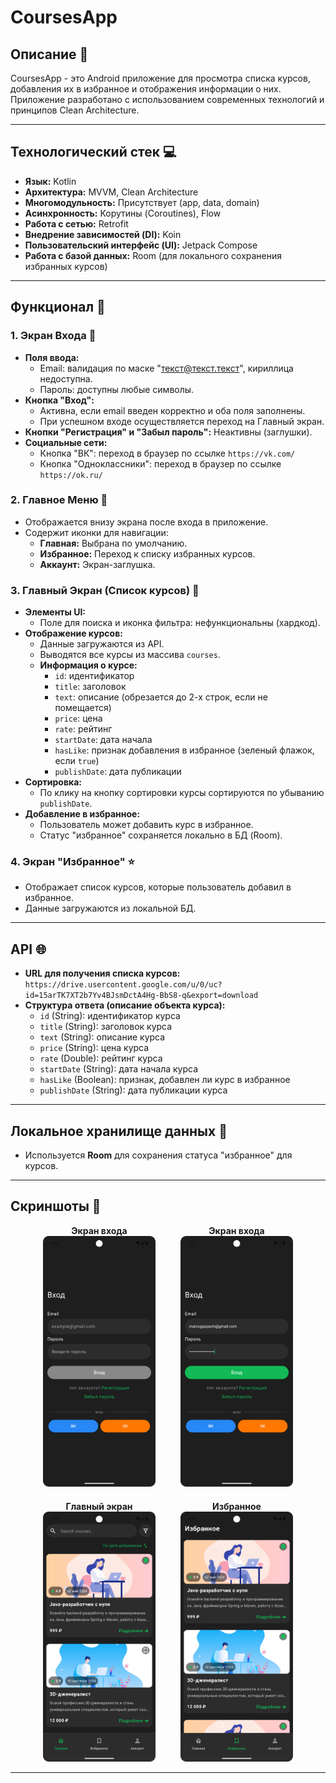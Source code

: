 # CoursesApp

## Описание 📝

CoursesApp - это Android приложение для просмотра списка курсов, добавления их в избранное и отображения информации о них. Приложение разработано с использованием современных технологий и принципов Clean Architecture.

---

## Технологический стек 💻

*   **Язык:** Kotlin
*   **Архитектура:** MVVM, Clean Architecture
*   **Многомодульность:** Присутствует (app, data, domain)
*   **Асинхронность:** Корутины (Coroutines), Flow
*   **Работа с сетью:** Retrofit
*   **Внедрение зависимостей (DI):** Koin
*   **Пользовательский интерфейс (UI):** Jetpack Compose
*   **Работа с базой данных:** Room (для локального сохранения избранных курсов)

---

## Функционал 🚀

### 1. Экран Входа 🚪

*   **Поля ввода:**
    *   Email: валидация по маске "текст@текст.текст", кириллица недоступна.
    *   Пароль: доступны любые символы.
*   **Кнопка "Вход":**
    *   Активна, если email введен корректно и оба поля заполнены.
    *   При успешном входе осуществляется переход на Главный экран.
*   **Кнопки "Регистрация" и "Забыл пароль":** Неактивны (заглушки).
*   **Социальные сети:**
    *   Кнопка "ВК": переход в браузер по ссылке `https://vk.com/`
    *   Кнопка "Одноклассники": переход в браузер по ссылке `https://ok.ru/`

### 2. Главное Меню 🧭

*   Отображается внизу экрана после входа в приложение.
*   Содержит иконки для навигации:
    *   **Главная:** Выбрана по умолчанию.
    *   **Избранное:** Переход к списку избранных курсов.
    *   **Аккаунт:** Экран-заглушка.

### 3. Главный Экран (Список курсов) 📄

*   **Элементы UI:**
    *   Поле для поиска и иконка фильтра: нефункциональны (хардкод).
*   **Отображение курсов:**
    *   Данные загружаются из API.
    *   Выводятся все курсы из массива `courses`.
    *   **Информация о курсе:**
        *   `id`: идентификатор
        *   `title`: заголовок
        *   `text`: описание (обрезается до 2-х строк, если не помещается)
        *   `price`: цена
        *   `rate`: рейтинг
        *   `startDate`: дата начала
        *   `hasLike`: признак добавления в избранное (зеленый флажок, если `true`)
        *   `publishDate`: дата публикации
*   **Сортировка:**
    *   По клику на кнопку сортировки курсы сортируются по убыванию `publishDate`.
*   **Добавление в избранное:**
    *   Пользователь может добавить курс в избранное.
    *   Статус "избранное" сохраняется локально в БД (Room).

### 4. Экран "Избранное" ⭐

*   Отображает список курсов, которые пользователь добавил в избранное.
*   Данные загружаются из локальной БД.

---

## API 🌐

*   **URL для получения списка курсов:** `https://drive.usercontent.google.com/u/0/uc?id=15arTK7XT2b7Yv4BJsmDctA4Hg-BbS8-q&export=download`
*   **Структура ответа (описание объекта курса):**
    *   `id` (String): идентификатор курса
    *   `title` (String): заголовок курса
    *   `text` (String): описание курса
    *   `price` (String): цена курса
    *   `rate` (Double): рейтинг курса
    *   `startDate` (String): дата начала курса
    *   `hasLike` (Boolean): признак, добавлен ли курс в избранное
    *   `publishDate` (String): дата публикации курса

---

## Локальное хранилище данных 💾

*   Используется **Room** для сохранения статуса "избранное" для курсов.

---

## Скриншоты 📸


<div style="display: flex; justify-content: center; gap: 20px; flex-wrap: wrap;">
  <div style="width: 200px; text-align: center;">
    <div><b>Экран входа</b></div>
    <img src="screenshots/Screenshot_20250820_001618.png" width="180">
  </div>
  <div style="width: 200px; text-align: center;">
    <div><b>Экран входа</b></div>
    <img src="screenshots/Screenshot_20250820_001739.png" width="180">
  </div>
  <div style="width: 200px; text-align: center;">
    <div><b>Главный экран</b></div>
    <img src="screenshots/Screenshot_20250820_001509.png" width="180">
  </div>
  <div style="width: 200px; text-align: center;">
    <div><b>Избранное</b></div>
    <img src="screenshots/Screenshot_20250820_001559.png" width="180">
  </div>
</div>

---




